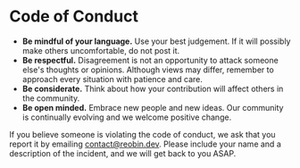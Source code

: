 # Code of Conduct

* **Be mindful of your language.** Use your best judgement. If it will possibly make others uncomfortable, do not post it.
* **Be respectful.** Disagreement is not an opportunity to attack someone else's thoughts or opinions. Although views may differ, remember to approach every situation with patience and care.
* **Be considerate.** Think about how your contribution will affect others in the community.
* **Be open minded.** Embrace new people and new ideas. Our community is continually evolving and we welcome positive change.

If you believe someone is violating the code of conduct, we ask that you report it by emailing [contact@reobin.dev](mailto:contact@reobin.dev). Please include your name and a description of the incident, and we will get back to you ASAP.

